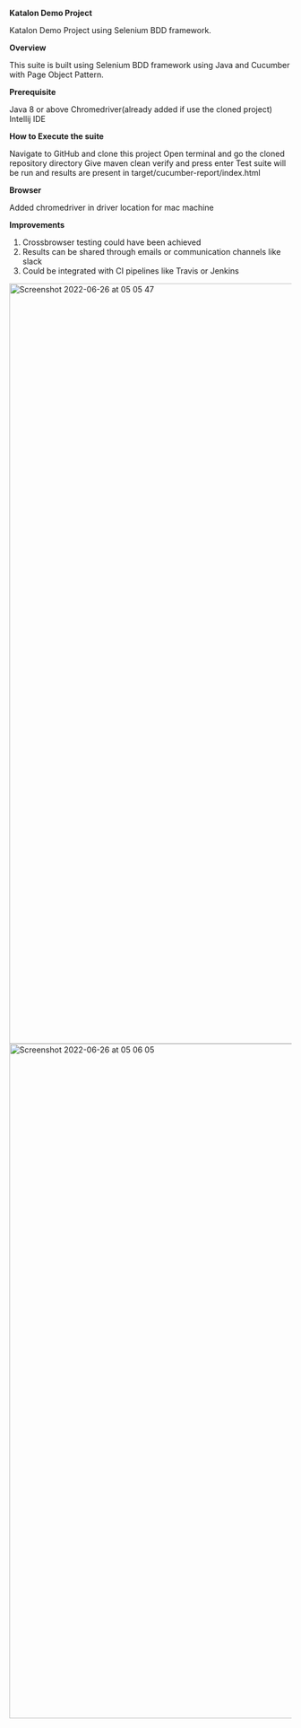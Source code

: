 **Katalon Demo Project**

Katalon Demo Project using Selenium BDD framework.


**Overview**

This suite is built using Selenium BDD framework using Java and Cucumber with Page Object Pattern.



**Prerequisite**

Java 8 or above
Chromedriver(already added if use the cloned project)
Intellij IDE


**How to Execute the suite**

Navigate to GitHub and clone this project
Open terminal and go the cloned repository directory
Give maven clean verify and press enter
Test suite will be run and results are present in target/cucumber-report/index.html


**Browser**

Added chromedriver in driver location for mac machine


**Improvements**

1. Crossbrowser testing could have been achieved
2. Results can be shared through emails or communication channels like slack
3. Could be integrated with CI pipelines like Travis or Jenkins

<img width="1356" alt="Screenshot 2022-06-26 at 05 05 47" src="https://user-images.githubusercontent.com/1901929/175800087-78cf737d-20ea-40eb-9427-411d65dcd4de.png">
<img width="1203" alt="Screenshot 2022-06-26 at 05 06 05" src="https://user-images.githubusercontent.com/1901929/175800089-429f1404-e95d-4a12-a07c-3bc5948959db.png">

